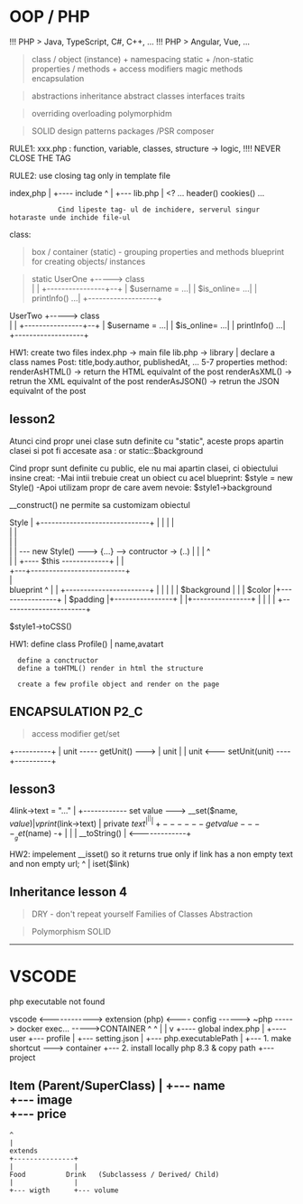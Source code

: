 





# OOP / PHP

 !!! PHP > Java, TypeScript, C#, C++, ...
 !!! PHP > Angular, Vue, ...

 > class / object (instance)   +
 > namespacing
 > static + /non-static
 > properties / methods    +
 > access modifiers
 > magic methods
 > encapsulation

 > abstractions 
 > inheritance
 > abstract classes
 > interfaces
 > traits
 
 > overriding
 > overloading
 > polymorphidm

 > SOLID
 > design patterns
 > packages /PSR
 > composer




 RULE1:
     xxx.php : function, variable, classes, structure -> logic, 
        !!!! NEVER CLOSE THE TAG
 
 RULE2: use closing tag only in template file




index,php
    |
    +---- include
             ^
             |
             +--- lib.php
                |
                <?
                  ...
                  header()
                  cookies()
                  ...
                
                Cind lipeste tag- ul de inchidere, serverul singur hotaraste unde inchide file-ul


 class:
  > box / container (static) - grouping properties and methods
  > blueprint for creating objects/ instances


> static
   UserOne         +-----> class   
        |          |
  +----------------+--+
  |    $username = ...|
  |    $is_online= ...|
  |    printInfo() ...|
  +-------------------+

   UserTwo         +-----> class   
        |          |
  +----------------+--+
  |    $username = ...|
  |    $is_online= ...|
  |    printInfo() ...|
  +-------------------+



HW1: 
 create two files 
 index.php -> main file
 lib.php -> library
   |
   declare a class names Post:
    title,body.author, publishedAt, ... 5-7 properties
    method: 
        renderAsHTML() -> return the HTML equivalnt of the post
        renderAsXML()  -> retrun  the XML equivalnt of the post
        renderAsJSON()  -> retrun  the JSON equivalnt of the post











## lesson2

Atunci cind propr unei clase sutn definite cu "static", aceste props apartin clasei si pot fi accesate asa : <?= Style::$background?> or static::$background

Cind propr sunt definite cu public, ele nu mai apartin clasei, ci obiectului insine creat:
-Mai intii trebuie creat un obiect cu acel blueprint:  $style = new Style()
-Apoi utilizam propr de care avem nevoie: $style1->background


__construct() ne permite sa customizam obiectul




Style
    |
+------------------------------+
|                              |
|                              |   
|                              |   
|                              |    
|                              | --- new Style() ---> {...}  --> contructor -> (..)
|                              |          |                        ^   
|                              |          +---- $this -------------+
|                              |            
+---+--------------------------+            
    |                                       
    blueprint                               ^
    |                                       |
  +-----------------------+                 |
  |                       |                 |
  |  $background          |                 |
  |  $color               |+----------------+
  |  $padding             |+----------------+
  |                       |+----------------+
  |                       |
  |                       |
  +-----------------------+





   $style1->toCSS()

   HW1: 
      define class Profile()
                    | name,avatart
      
      define a conctructor
      define a toHTML() render in html the structure

      create a few profile object and render on the page


## ENCAPSULATION P2_C
> access modifier
> get/set


+----------+
|   unit ----- getUnit() --->
|   unit   |
|   unit  <--- setUnit(unit) ----
+----------+


## lesson3

4link->text = "..."
        |
        +------------ set value --->  __set($name, $value)
                                  |                v
print($link->text)                |         private $text
              ^                   |                ^
              |                   |                |
              +------ get value ---- __get($name) -+
                                  |
                                  |
                                  |  __toString()
                                          |
                            <-------------+

  HW2: impelement __isset() so it returns true only if link has a non empty text and non empty url;
                          ^
                          |
                          iset($link)








## Inheritance lesson 4

> DRY - don't repeat yourself
> Families of Classes
> Abstraction

> Polymorphism
> SOLID




------------------------------------------------












# VSCODE
php executable not found




  vscode <------------> extension (php) <---- config ------> ~php -----> docker exec... ----->CONTAINER
    ^                                           ^
    |                                           |
    v                                           +---- global
    index.php                                   |
                                                +---- user
                                                +--- profile
                                                        |
                                                        +--- setting.json
                                                                |
                                                                +--- php.executablePath
                                                                              |
                                                                              +--- 1. make shortcut ---> container
                                                                              +--- 2. install locally php 8.3 & copy path 
                                                +--- project



  Item (Parent/SuperClass)
   |
    +--- name     
    +--- image     
    +--- price
-------------------------
    ^
    |
    extends
    +---------------+      
    |               | 
    Food          Drink   (Subclassess / Derived/ Child)
    |               |
    +--- wigth      +--- volume